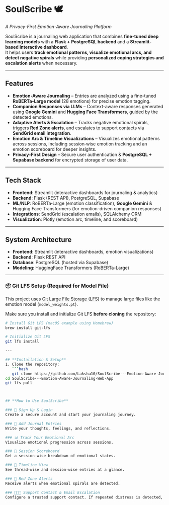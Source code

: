# **SoulScribe** 🕊️  
*A Privacy-First Emotion-Aware Journaling Platform*  

SoulScribe is a journaling web application that combines **fine-tuned deep learning models** with a **Flask + PostgreSQL backend** and a **Streamlit-based interactive dashboard**.  
It helps users **track emotional patterns, visualize emotional arcs, and detect negative spirals** while providing **personalized coping strategies and escalation alerts** when necessary.

---

## **Features**
- **Emotion-Aware Journaling** – Entries are analyzed using a fine-tuned **RoBERTa‑Large model** (28 emotions) for precise emotion tagging.  
- **Companion Responses via LLMs** – Context-aware responses generated using **Google Gemini** and **Hugging Face Transformers**, guided by the detected emotions.  
- **Adaptive Alerts & Escalation** – Tracks negative emotional spirals, triggers **Red Zone alerts**, and escalates to support contacts via **SendGrid email integration**.  
- **Emotion Arc & Timeline Visualizations** – Visualizes emotional patterns across sessions, including session‑wise emotion tracking and an emotion scoreboard for deeper insights.  
- **Privacy‑First Design** – Secure user authentication & **PostgreSQL + Supabase backend** for encrypted storage of user data.  

---

## **Tech Stack**
- **Frontend**: Streamlit (interactive dashboards for journaling & analytics)  
- **Backend**: Flask (REST API), PostgreSQL, Supabase  
- **ML/NLP**: RoBERTa‑Large (emotion classification), **Google Gemini** & Hugging Face Transformers (for emotion-driven companion responses)  
- **Integrations**: SendGrid (escalation emails), SQLAlchemy ORM  
- **Visualization**: Plotly (emotion arc, timeline, and scoreboard)  

---

## **System Architecture**
- **Frontend**: Streamlit (interactive dashboards, emotion visualizations)  
- **Backend**: Flask REST API  
- **Database**: PostgreSQL (hosted via Supabase)  
- **Modeling**: HuggingFace Transformers (RoBERTa-Large)  

---
### 📦 Git LFS Setup (Required for Model File)

This project uses [Git Large File Storage (LFS)](https://git-lfs.github.com/) to manage large files like the emotion model (`model_weights.pt`).

Make sure you install and initialize Git LFS **before cloning** the repository:

```bash
# Install Git LFS (macOS example using Homebrew)
brew install git-lfs

# Initialize Git LFS
git lfs install

---

## **Installation & Setup**
1. Clone the repository:
   ```bash
   git clone https://github.com/Laksha10/SoulScribe---Emotion-Aware-Journaling-Web-App.git
cd SoulScribe---Emotion-Aware-Journaling-Web-App
git lfs pull



## **How to Use SoulScribe**

### 📝 Sign Up & Login  
Create a secure account and start your journaling journey.

### 📔 Add Journal Entries  
Write your thoughts, feelings, and reflections.

### 📊 Track Your Emotional Arc  
Visualize emotional progression across sessions.

### 🎯 Session Scoreboard  
Get a session-wise breakdown of emotional states.

### 🧭 Timeline View  
See thread-wise and session-wise entries at a glance.

### 🚨 Red Zone Alerts  
Receive alerts when emotional spirals are detected.

### 🧑‍🤝‍🧑 Support Contact & Email Escalation  
Configure a trusted support contact. If repeated distress is detected, SoulScribe automatically escalates by sending them an alert email via SendGrid.
